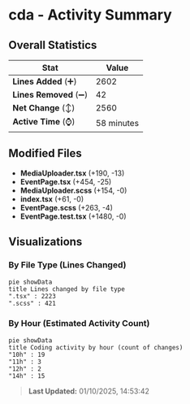 # cda - Activity Summary 

## Overall Statistics

| Stat                   | Value                                                             |
| ---------------------- | ----------------------------------------------------------------- |
| **Lines Added** (➕)   | 2602                                          |
| **Lines Removed** (➖) | 42                                        |
| **Net Change** (↕)    | 2560                |
| **Active Time** (⌚)   | 58 minutes |


## Modified Files
- **MediaUploader.tsx** (+190, -13)
- **EventPage.tsx** (+454, -25)
- **MediaUploader.scss** (+154, -0)
- **index.tsx** (+61, -0)
- **EventPage.scss** (+263, -4)
- **EventPage.test.tsx** (+1480, -0)

## Visualizations

### By File Type (Lines Changed)

```mermaid
pie showData
title Lines changed by file type
".tsx" : 2223
".scss" : 421
```

### By Hour (Estimated Activity Count)

```mermaid
pie showData
title Coding activity by hour (count of changes)
"10h" : 19
"11h" : 3
"12h" : 2
"14h" : 15
```


> **Last Updated:** 01/10/2025, 14:53:42